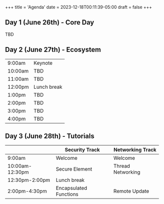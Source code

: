 +++
title = 'Agenda'
date = 2023-12-18T00:11:39-05:00
draft = false
+++

## Day 1 (June 26th) - Core Day

TBD

## Day 2 (June 27th) - Ecosystem

|         |             |
|---------|-------------|
| 9:00am  | Keynote     |
| 10:00am | TBD         |
| 11:00am | TBD         |
| 12:00pm | Lunch break |
| 1:00pm  | TBD         |
| 2:00pm  | TBD         |
| 3:00pm  | TBD         |
| 4:00pm  | TBD         |


## Day 3 (June 28th) - Tutorials

|                 | Security Track         | Networking Track  |
|-----------------|------------------------|-------------------|
| 9:00am          | Welcome                | Welcome           |
| 10:00am-12:30pm | Secure Element         | Thread Networking |
| 12:30pm-2:00pm  | Lunch break            |                   |
| 2:00pm-4:30pm   | Encapsulated Functions | Remote Update     |

